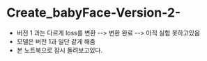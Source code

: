 # Create_babyFace-Version-2-
* 버전 1 과는 다르게 loss를 변환 --> 변환 완료 --> 아직 실험 못하고있음
* 모델은 버전 1과 일단 같게 해줌
* 본 노트북으로 잠시 돌려보고있다.
